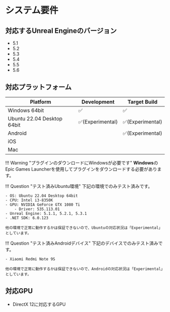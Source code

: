 # システム要件

## 対応するUnreal Engineのバージョン

- 5.1
- 5.2
- 5.3
- 5.4
- 5.5
- 5.6

## 対応プラットフォーム

| Platform                   | Development      | Target Build |
| -------------------------- | ---------------- | ------------ |
| Windows 64bit              | ✅               | ✅          |
| Ubuntu 22.04 Desktop 64bit | ✅(Experimental) | ✅(Experimental) | 
| Android                    |                  | ✅(Experimental) |
| iOS                        |                  |              |
| Mac                        |                  |              |

!!! Warning "プラグインのダウンロードにWindowsが必要です"
    **Windows**のEpic Games Launcherを使用してプラグインをダウンロードする必要があります。

!!! Question "テスト済みUbuntu環境"
    下記の環境でのみテスト済みです。

    - OS: Ubuntu 22.04 Desktop 64bit
    - CPU: Intel i3-8350K
    - GPU: NVIDIA GeForce GTX 1080 Ti
        - Driver: 535.113.01
    - Unreal Engine: 5.1.1, 5.2.1, 5.3.1
    - .NET SDK: 6.0.123

    他の環境で正常に動作するかは保証できないので、Ubuntuの対応状況は「Experimental」としています。

!!! Question "テスト済みAndroidデバイス"
    下記のデバイスでのみテスト済みです。
 
    - Xiaomi Redmi Note 9S

    他の環境で正常に動作するかは保証できないので、Androidの対応状況は「Experimental」としています。

## 対応GPU

- DirectX 12に対応するGPU

<!-- NiagaraでGPUのみで使用できる機能を用いているため、本プラグインの使用にはGPUが必須です。  
なお、下記GPUについては開発チームにて動作することが確認されています。

- NVIDIA RTX 2060
- NVIDIA RTX 3070 -->
